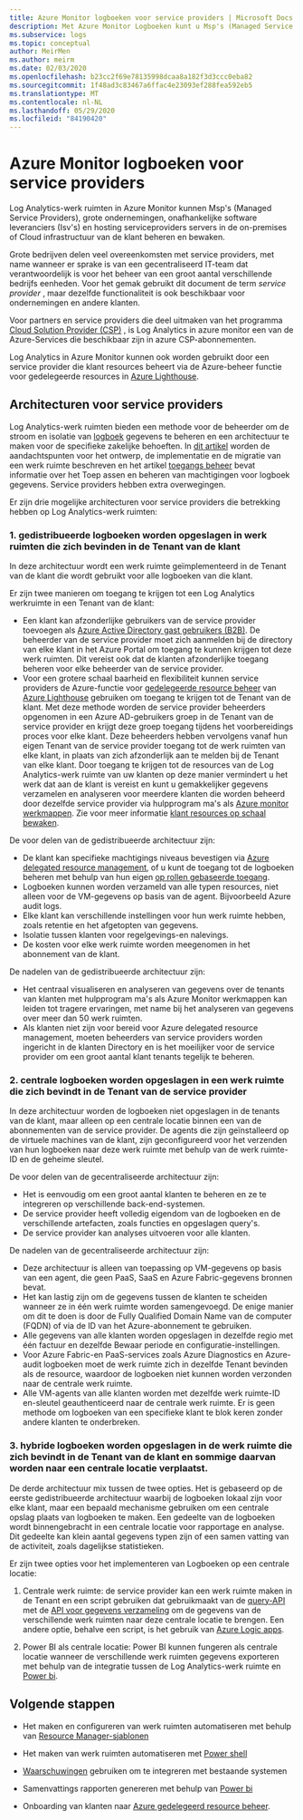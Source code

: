 ```yaml
---
title: Azure Monitor logboeken voor service providers | Microsoft Docs
description: Met Azure Monitor Logboeken kunt u Msp's (Managed Service Providers), grote ondernemingen, Isv's (Independent Software Vendors) en hosting service providers servers beheren en bewaken in de on-premises of Cloud infrastructuur van de klant.
ms.subservice: logs
ms.topic: conceptual
author: MeirMen
ms.author: meirm
ms.date: 02/03/2020
ms.openlocfilehash: b23cc2f69e78135998dcaa8a182f3d3ccc0eba82
ms.sourcegitcommit: 1f48ad3c83467a6ffac4e23093ef288fea592eb5
ms.translationtype: MT
ms.contentlocale: nl-NL
ms.lasthandoff: 05/29/2020
ms.locfileid: "84190420"
---
```

# <a name="azure-monitor-logs-for-service-providers"></a>Azure Monitor logboeken voor service providers

Log Analytics-werk ruimten in Azure Monitor kunnen Msp's (Managed Service Providers), grote ondernemingen, onafhankelijke software leveranciers (Isv's) en hosting serviceproviders servers in de on-premises of Cloud infrastructuur van de klant beheren en bewaken.

Grote bedrijven delen veel overeenkomsten met service providers, met name wanneer er sprake is van een gecentraliseerd IT-team dat verantwoordelijk is voor het beheer van een groot aantal verschillende bedrijfs eenheden. Voor het gemak gebruikt dit document de term *service provider* , maar dezelfde functionaliteit is ook beschikbaar voor ondernemingen en andere klanten.

Voor partners en service providers die deel uitmaken van het programma [Cloud Solution Provider (CSP)](https://partner.microsoft.com/en-US/membership/cloud-solution-provider) , is Log Analytics in azure monitor een van de Azure-Services die beschikbaar zijn in azure CSP-abonnementen.

Log Analytics in Azure Monitor kunnen ook worden gebruikt door een service provider die klant resources beheert via de Azure-beheer functie voor gedelegeerde resources in [Azure Lighthouse](https://docs.microsoft.com/azure/lighthouse/overview).

## <a name="architectures-for-service-providers"></a>Architecturen voor service providers

Log Analytics-werk ruimten bieden een methode voor de beheerder om de stroom en isolatie van [logboek](data-platform-logs.md) gegevens te beheren en een architectuur te maken voor de specifieke zakelijke behoeften. In [dit artikel](design-logs-deployment.md) worden de aandachtspunten voor het ontwerp, de implementatie en de migratie van een werk ruimte beschreven en het artikel [toegangs beheer](manage-access.md) bevat informatie over het Toep assen en beheren van machtigingen voor logboek gegevens. Service providers hebben extra overwegingen.

Er zijn drie mogelijke architecturen voor service providers die betrekking hebben op Log Analytics-werk ruimten:

### <a name="1-distributed---logs-are-stored-in-workspaces-located-in-the-customers-tenant"></a>1. gedistribueerde logboeken worden opgeslagen in werk ruimten die zich bevinden in de Tenant van de klant

In deze architectuur wordt een werk ruimte geïmplementeerd in de Tenant van de klant die wordt gebruikt voor alle logboeken van die klant.

Er zijn twee manieren om toegang te krijgen tot een Log Analytics werkruimte in een Tenant van de klant:

- Een klant kan afzonderlijke gebruikers van de service provider toevoegen als [Azure Active Directory gast gebruikers (B2B)](https://docs.microsoft.com/azure/active-directory/b2b/what-is-b2b). De beheerder van de service provider moet zich aanmelden bij de directory van elke klant in het Azure Portal om toegang te kunnen krijgen tot deze werk ruimten. Dit vereist ook dat de klanten afzonderlijke toegang beheren voor elke beheerder van de service provider.
- Voor een grotere schaal baarheid en flexibiliteit kunnen service providers de Azure-functie voor [gedelegeerde resource beheer](https://docs.microsoft.com/azure/lighthouse/concepts/azure-delegated-resource-management) van [Azure Lighthouse](https://docs.microsoft.com/azure/lighthouse/overview) gebruiken om toegang te krijgen tot de Tenant van de klant. Met deze methode worden de service provider beheerders opgenomen in een Azure AD-gebruikers groep in de Tenant van de service provider en krijgt deze groep toegang tijdens het voorbereidings proces voor elke klant. Deze beheerders hebben vervolgens vanaf hun eigen Tenant van de service provider toegang tot de werk ruimten van elke klant, in plaats van zich afzonderlijk aan te melden bij de Tenant van elke klant. Door toegang te krijgen tot de resources van de Log Analytics-werk ruimte van uw klanten op deze manier vermindert u het werk dat aan de klant is vereist en kunt u gemakkelijker gegevens verzamelen en analyseren voor meerdere klanten die worden beheerd door dezelfde service provider via hulpprogram ma's als [Azure monitor werkmappen](https://docs.microsoft.com/azure//azure-monitor/platform/workbooks-overview). Zie voor meer informatie [klant resources op schaal bewaken](https://docs.microsoft.com/azure/lighthouse/how-to/monitor-at-scale).

De voor delen van de gedistribueerde architectuur zijn:

* De klant kan specifieke machtigings niveaus bevestigen via [Azure delegated resource management](https://docs.microsoft.com/azure/lighthouse/concepts/azure-delegated-resource-management), of u kunt de toegang tot de logboeken beheren met behulp van hun eigen [op rollen gebaseerde toegang](https://docs.microsoft.com/azure/role-based-access-control/overview).
* Logboeken kunnen worden verzameld van alle typen resources, niet alleen voor de VM-gegevens op basis van de agent. Bijvoorbeeld Azure audit logs.
* Elke klant kan verschillende instellingen voor hun werk ruimte hebben, zoals retentie en het afgetopten van gegevens.
* Isolatie tussen klanten voor regelgevings-en nalevings.
* De kosten voor elke werk ruimte worden meegenomen in het abonnement van de klant.

De nadelen van de gedistribueerde architectuur zijn:

* Het centraal visualiseren en analyseren van gegevens over de tenants van klanten met hulpprogram ma's als Azure Monitor werkmappen kan leiden tot tragere ervaringen, met name bij het analyseren van gegevens over meer dan 50 werk ruimten.
* Als klanten niet zijn voor bereid voor Azure delegated resource management, moeten beheerders van service providers worden ingericht in de klanten Directory en is het moeilijker voor de service provider om een groot aantal klant tenants tegelijk te beheren.

### <a name="2-central---logs-are-stored-in-a-workspace-located-in-the-service-provider-tenant"></a>2. centrale logboeken worden opgeslagen in een werk ruimte die zich bevindt in de Tenant van de service provider

In deze architectuur worden de logboeken niet opgeslagen in de tenants van de klant, maar alleen op een centrale locatie binnen een van de abonnementen van de service provider. De agents die zijn geïnstalleerd op de virtuele machines van de klant, zijn geconfigureerd voor het verzenden van hun logboeken naar deze werk ruimte met behulp van de werk ruimte-ID en de geheime sleutel.

De voor delen van de gecentraliseerde architectuur zijn:

* Het is eenvoudig om een groot aantal klanten te beheren en ze te integreren op verschillende back-end-systemen.
* De service provider heeft volledig eigendom van de logboeken en de verschillende artefacten, zoals functies en opgeslagen query's.
* De service provider kan analyses uitvoeren voor alle klanten.

De nadelen van de gecentraliseerde architectuur zijn:

* Deze architectuur is alleen van toepassing op VM-gegevens op basis van een agent, die geen PaaS, SaaS en Azure Fabric-gegevens bronnen bevat.
* Het kan lastig zijn om de gegevens tussen de klanten te scheiden wanneer ze in één werk ruimte worden samengevoegd. De enige manier om dit te doen is door de Fully Qualified Domain Name van de computer (FQDN) of via de ID van het Azure-abonnement te gebruiken. 
* Alle gegevens van alle klanten worden opgeslagen in dezelfde regio met één factuur en dezelfde Bewaar periode en configuratie-instellingen.
* Voor Azure Fabric-en PaaS-services zoals Azure Diagnostics en Azure-audit logboeken moet de werk ruimte zich in dezelfde Tenant bevinden als de resource, waardoor de logboeken niet kunnen worden verzonden naar de centrale werk ruimte.
* Alle VM-agents van alle klanten worden met dezelfde werk ruimte-ID en-sleutel geauthenticeerd naar de centrale werk ruimte. Er is geen methode om logboeken van een specifieke klant te blok keren zonder andere klanten te onderbreken.

### <a name="3-hybrid---logs-are-stored-in-workspace-located-in-the-customers-tenant-and-some-of-them-are-pulled-to-a-central-location"></a>3. hybride logboeken worden opgeslagen in de werk ruimte die zich bevindt in de Tenant van de klant en sommige daarvan worden naar een centrale locatie verplaatst.

De derde architectuur mix tussen de twee opties. Het is gebaseerd op de eerste gedistribueerde architectuur waarbij de logboeken lokaal zijn voor elke klant, maar een bepaald mechanisme gebruiken om een centrale opslag plaats van logboeken te maken. Een gedeelte van de logboeken wordt binnengebracht in een centrale locatie voor rapportage en analyse. Dit gedeelte kan klein aantal gegevens typen zijn of een samen vatting van de activiteit, zoals dagelijkse statistieken.

Er zijn twee opties voor het implementeren van Logboeken op een centrale locatie:

1. Centrale werk ruimte: de service provider kan een werk ruimte maken in de Tenant en een script gebruiken dat gebruikmaakt van de [query-API](https://dev.loganalytics.io/) met de [API voor gegevens verzameling](../../azure-monitor/platform/data-collector-api.md) om de gegevens van de verschillende werk ruimten naar deze centrale locatie te brengen. Een andere optie, behalve een script, is het gebruik van [Azure Logic apps](https://docs.microsoft.com/azure/logic-apps/logic-apps-overview).

2. Power BI als centrale locatie: Power BI kunnen fungeren als centrale locatie wanneer de verschillende werk ruimten gegevens exporteren met behulp van de integratie tussen de Log Analytics-werk ruimte en [Power bi](../../azure-monitor/platform/powerbi.md). 

## <a name="next-steps"></a>Volgende stappen

* Het maken en configureren van werk ruimten automatiseren met behulp van [Resource Manager-sjablonen](template-workspace-configuration.md)

* Het maken van werk ruimten automatiseren met [Power shell](../../azure-monitor/platform/powershell-workspace-configuration.md) 

* [Waarschuwingen](../../azure-monitor/platform/alerts-overview.md) gebruiken om te integreren met bestaande systemen

* Samenvattings rapporten genereren met behulp van [Power bi](../../azure-monitor/platform/powerbi.md)

* Onboarding van klanten naar [Azure gedelegeerd resource beheer](https://docs.microsoft.com/azure/lighthouse/concepts/azure-delegated-resource-management).
